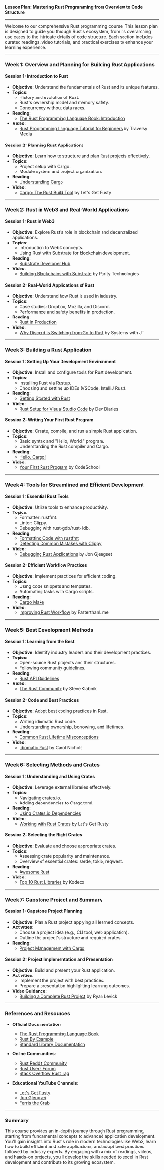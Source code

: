 **Lesson Plan: Mastering Rust Programming from Overview to Code Structure**

---

Welcome to our comprehensive Rust programming course! This lesson plan is designed to guide you through Rust's ecosystem, from its overarching use cases to the intricate details of code structure. Each section includes curated readings, video tutorials, and practical exercises to enhance your learning experience.

---

### **Week 1: Overview and Planning for Building Rust Applications**

#### **Session 1: Introduction to Rust**

- **Objective**: Understand the fundamentals of Rust and its unique features.
- **Topics**:
  - History and evolution of Rust.
  - Rust's ownership model and memory safety.
  - Concurrency without data races.
- **Reading**:
  - [The Rust Programming Language Book: Introduction](https://doc.rust-lang.org/book/ch01-00-getting-started.html)
- **Video**:
  - [Rust Programming Language Tutorial for Beginners](https://www.youtube.com/watch?v=zF34dRivLOw) by Traversy Media

#### **Session 2: Planning Rust Applications**

- **Objective**: Learn how to structure and plan Rust projects effectively.
- **Topics**:
  - Project setup with Cargo.
  - Module system and project organization.
- **Reading**:
  - [Understanding Cargo](https://doc.rust-lang.org/book/ch01-03-hello-cargo.html)
- **Video**:
  - [Cargo: The Rust Build Tool](https://www.youtube.com/watch?v=cS5QPd4BiN0) by Let's Get Rusty

---

### **Week 2: Rust in Web3 and Real-World Applications**

#### **Session 1: Rust in Web3**

- **Objective**: Explore Rust's role in blockchain and decentralized applications.
- **Topics**:
  - Introduction to Web3 concepts.
  - Using Rust with Substrate for blockchain development.
- **Reading**:
  - [Substrate Developer Hub](https://substrate.dev/)
- **Video**:
  - [Building Blockchains with Substrate](https://www.youtube.com/watch?v=IYzhnVhfOB0) by Parity Technologies

#### **Session 2: Real-World Applications of Rust**

- **Objective**: Understand how Rust is used in industry.
- **Topics**:
  - Case studies: Dropbox, Mozilla, and Discord.
  - Performance and safety benefits in production.
- **Reading**:
  - [Rust in Production](https://www.rust-lang.org/production)
- **Video**:
  - [Why Discord is Switching from Go to Rust](https://www.youtube.com/watch?v=ve3NU0Ppo3I) by Systems with JT

---

### **Week 3: Building a Rust Application**

#### **Session 1: Setting Up Your Development Environment**

- **Objective**: Install and configure tools for Rust development.
- **Topics**:
  - Installing Rust via Rustup.
  - Choosing and setting up IDEs (VSCode, IntelliJ Rust).
- **Reading**:
  - [Getting Started with Rust](https://www.rust-lang.org/learn/get-started)
- **Video**:
  - [Rust Setup for Visual Studio Code](https://www.youtube.com/watch?v=Y4nJ1QyWmCo) by Dev Diaries

#### **Session 2: Writing Your First Rust Program**

- **Objective**: Create, compile, and run a simple Rust application.
- **Topics**:
  - Basic syntax and "Hello, World!" program.
  - Understanding the Rust compiler and Cargo.
- **Reading**:
  - [Hello, Cargo!](https://doc.rust-lang.org/book/ch01-03-hello-cargo.html)
- **Video**:
  - [Your First Rust Program](https://www.youtube.com/watch?v=FgwZyyGt5mA) by CodeSchool

---

### **Week 4: Tools for Streamlined and Efficient Development**

#### **Session 1: Essential Rust Tools**

- **Objective**: Utilize tools to enhance productivity.
- **Topics**:
  - Formatter: rustfmt.
  - Linter: Clippy.
  - Debugging with rust-gdb/rust-lldb.
- **Reading**:
  - [Formatting Code with rustfmt](https://github.com/rust-lang/rustfmt)
  - [Detecting Common Mistakes with Clippy](https://github.com/rust-lang/rust-clippy)
- **Video**:
  - [Debugging Rust Applications](https://www.youtube.com/watch?v=UJso9EBb4UA) by Jon Gjengset

#### **Session 2: Efficient Workflow Practices**

- **Objective**: Implement practices for efficient coding.
- **Topics**:
  - Using code snippets and templates.
  - Automating tasks with Cargo scripts.
- **Reading**:
  - [Cargo Make](https://sagiegurari.github.io/cargo-make/)
- **Video**:
  - [Improving Rust Workflow](https://www.youtube.com/watch?v=2mD-5Q1zvFk) by FasterthanLime

---

### **Week 5: Best Development Methods**

#### **Session 1: Learning from the Best**

- **Objective**: Identify industry leaders and their development practices.
- **Topics**:
  - Open-source Rust projects and their structures.
  - Following community guidelines.
- **Reading**:
  - [Rust API Guidelines](https://rust-lang.github.io/api-guidelines/)
- **Video**:
  - [The Rust Community](https://www.youtube.com/watch?v=9L8sQNfX_3w) by Steve Klabnik

#### **Session 2: Code and Best Practices**

- **Objective**: Adopt best coding practices in Rust.
- **Topics**:
  - Writing idiomatic Rust code.
  - Understanding ownership, borrowing, and lifetimes.
- **Reading**:
  - [Common Rust Lifetime Misconceptions](https://github.com/pretzelhammer/rust-blog/blob/master/posts/common-rust-lifetime-misconceptions.md)
- **Video**:
  - [Idiomatic Rust](https://www.youtube.com/watch?v=bgoOihBb78w) by Carol Nichols

---

### **Week 6: Selecting Methods and Crates**

#### **Session 1: Understanding and Using Crates**

- **Objective**: Leverage external libraries effectively.
- **Topics**:
  - Navigating crates.io.
  - Adding dependencies to Cargo.toml.
- **Reading**:
  - [Using Crates.io Dependencies](https://doc.rust-lang.org/book/ch02-00-guessing-game-tutorial.html#using-a-crate-to-get-more-functionality)
- **Video**:
  - [Working with Rust Crates](https://www.youtube.com/watch?v=ZC2UZx1pTOo) by Let's Get Rusty

#### **Session 2: Selecting the Right Crates**

- **Objective**: Evaluate and choose appropriate crates.
- **Topics**:
  - Assessing crate popularity and maintenance.
  - Overview of essential crates: serde, tokio, reqwest.
- **Reading**:
  - [Awesome Rust](https://github.com/rust-unofficial/awesome-rust)
- **Video**:
  - [Top 10 Rust Libraries](https://www.youtube.com/watch?v=5MzCjyiRhLI) by Kodeco

---

### **Week 7: Capstone Project and Summary**

#### **Session 1: Capstone Project Planning**

- **Objective**: Plan a Rust project applying all learned concepts.
- **Activities**:
  - Choose a project idea (e.g., CLI tool, web application).
  - Outline the project's structure and required crates.
- **Reading**:
  - [Project Management with Cargo](https://doc.rust-lang.org/cargo/)

#### **Session 2: Project Implementation and Presentation**

- **Objective**: Build and present your Rust application.
- **Activities**:
  - Implement the project with best practices.
  - Prepare a presentation highlighting learning outcomes.
- **Video Guidance**:
  - [Building a Complete Rust Project](https://www.youtube.com/watch?v=gu_8C0iQkgw) by Ryan Levick

---

### **References and Resources**

- **Official Documentation**:
  - [The Rust Programming Language Book](https://doc.rust-lang.org/book/)
  - [Rust By Example](https://doc.rust-lang.org/rust-by-example/)
  - [Standard Library Documentation](https://doc.rust-lang.org/std/)

- **Online Communities**:
  - [Rust Reddit Community](https://www.reddit.com/r/rust/)
  - [Rust Users Forum](https://users.rust-lang.org/)
  - [Stack Overflow Rust Tag](https://stackoverflow.com/questions/tagged/rust)

- **Educational YouTube Channels**:
  - [Let's Get Rusty](https://www.youtube.com/c/LetsGetRusty)
  - [Jon Gjengset](https://www.youtube.com/c/JonGjengset)
  - [Ferris the Crab](https://www.youtube.com/channel/UCUkRj4qoT1eQYjMO9Zjy1Lg)

---

### **Summary**

This course provides an in-depth journey through Rust programming, starting from fundamental concepts to advanced application development. You'll gain insights into Rust's role in modern technologies like Web3, learn how to build efficient and safe applications, and adopt best practices followed by industry experts. By engaging with a mix of readings, videos, and hands-on projects, you'll develop the skills needed to excel in Rust development and contribute to its growing ecosystem.

